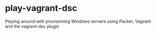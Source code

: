 # play-vagrant-dsc
Playing around with provisioning Windows servers using Packer, Vagrant and the vagrant-dsc plugin
